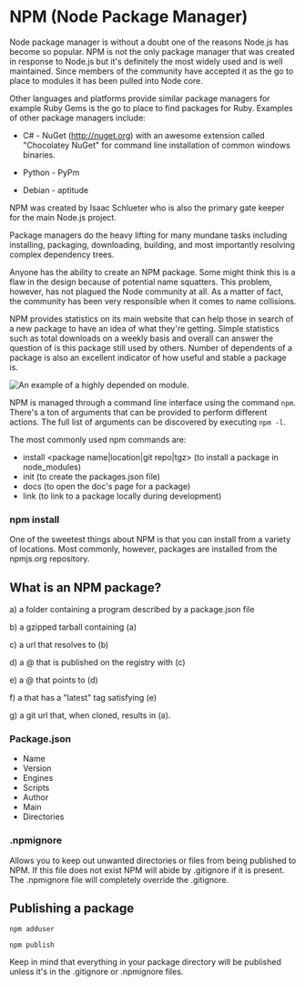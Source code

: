 # NPM (Node Package Manager)

Node package manager is without a doubt one of the reasons Node.js has become so popular. NPM is not the only package manager that was created in response to Node.js but it's definitely the most widely used and is well maintained. Since members of the community have accepted it as the go to place to modules it has been pulled into Node core.

Other languages and platforms provide similar package managers for example Ruby Gems is the go to place to find packages for Ruby. Examples of other package managers include:

* C# - NuGet (http://nuget.org) with an awesome extension called "Chocolatey NuGet" for command line installation of common windows binaries.

* Python - PyPm

* Debian - aptitude

NPM was created by Isaac Schlueter who is also the primary gate keeper for the main Node.js project. 

Package managers do the heavy lifting for many mundane tasks including installing, packaging, downloading, building, and most importantly resolving complex dependency trees.

Anyone has the ability to create an NPM package. Some might think this is a flaw in the design because of potential name squatters. This problem, however, has not plagued the Node community at all. As a matter of fact, the community has been very responsible when it comes to name collisions. 

NPM provides statistics on its main website that can help those in search of a new package to have an idea of what they're getting. Simple statistics such as total downloads on a weekly basis and overall can answer the question of is this package still used by others. Number of dependents of a package is also an excellent indicator of how useful and stable a package is.

![An example of a highly depended on module.](/images/underscore_npm.png)

NPM is managed through a command line interface using the command ```npm```. There's a ton of arguments that can be provided to perform different actions. The full list of arguments can be discovered by executing ```npm -l```.

The most commonly used npm commands are: 

* install <package name|location|git repo|tgz> (to install a package in node_modules)
* init (to create the packages.json file)
* docs <package name> (to open the doc's page for a package)
* link  <location> (to link to a package locally during development)

### npm install

One of the sweetest things about NPM is that you can install from a variety of locations. Most commonly, however, packages are installed from the npmjs.org repository. 

## What is an NPM package?

a) a folder containing a program described by a package.json file

b) a gzipped tarball containing (a)

c) a url that resolves to (b)

d) a <name>@<version> that is 
published on the registry with (c)

e) a <name>@<tag> that points to (d)

f) a <name> that has a "latest" tag satisfying (e)

g) a git url that, when cloned, results in (a).

### Package.json

* Name
* Version
* Engines
* Scripts
* Author
* Main
* Directories

### .npmignore

Allows you to keep out unwanted directories or files from being published to NPM. If this file does not exist NPM will abide by .gitignore if it is present. The .npmignore file will completely override the .gitignore.

## Publishing a package 

```npm adduser```

```npm publish```

Keep in mind that everything in your package directory will be published unless it's in the .gitignore or .npmignore files.






